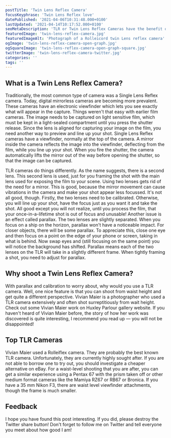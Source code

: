 ```yaml
---
postTitle: 'Twin Lens Reflex Camera'
focusKeyphrase: 'Twin Lens Reflex love'
datePublished: '2021-04-06T10:31:48.000+0100'
lastUpdated: '2021-04-14T10:17:52.000+0100'
seoMetaDescription: 'TLR or Twin Lens Reflex Cameras have the benefit of you being able to hold the camera at waist level to take a picture and get a more engaging camera angle.'
featuredImage: 'twin-lens-reflex-camera.jpg'
featuredImageAlt: 'Photograph of a Rolleicord twin Lens reflex camera'
ogImage: 'twin-lens-reflex-camera-open-graph.jpg'
ogSquareImage: 'twin-lens-reflex-camera-open-graph-square.jpg'
twitterImage: 'twin-lens-reflex-camera-twitter.jpg'
categories: ''
tags: ''
---
```


<script>
  import ExternalLink from '$lib/components/ExternalLink.svelte';
</script>

## What is a Twin Lens Reflex Camera?

Traditionally, the most common type of camera was a Single Lens Reflex camera.
Today, digital mirrorless cameras are becoming more prevalent. These cameras
have an electronic viewfinder which lets you see exactly what will appear in the
capture. Things weren't that easy with earlier film cameras. The image needs to
be captured on light sensitive film, which must be kept in a light-sealed
compartment until you press the shutter release. Since the lens is aligned for
capturing your image on the film, you need another way to preview and line up
your shot. Single Lens Reflex cameras have a viewfinder, normally at the top of
the camera. A mirror inside the camera reflects the image into the viewfinder,
deflecting from the film, while you line up your shot. When you fire the
shutter, the camera automatically lifts the mirror out of the way before opening
the shutter, so that the image can be captured.

TLR cameras do things differently. As the name suggests, there is a second lens.
This second lens is used, just for you framing the shot with the main lens used
for exposing the film to your scene. Using two lenses gets rid of the need for a
mirror. This is good, because the mirror movement can cause vibrations in the
camera and make your shot appear less focussed. It's not all good, though.
Firstly, the two lenses need to be calibrated. Otherwise, you will line up your
shot, have the focus just as you want it and take the shot. All good except you
will not realize, until you process the film, that your once-in-a-lifetime shot
is out of focus and unusable! Another issue is an effect called parallax. The
two lenses are slightly separated. When you focus on a ship on the horizon,
parallax won't have a noticeable impact. For closer objects, there will be some
parallax. To appreciate this, close one eye and then focus on a point on the
edge of your phone or screen, taking in what is behind. Now swap eyes and (still
focusing on the same point) you will notice the background has shifted. Parallax
means each of the two lenses on the TLR will take in a slightly different frame.
When tightly framing a shot, you need to adjust for parallax.

## Why shoot a Twin Lens Reflex Camera?

With parallax and calibration to worry about, why would you use a TLR camera.
Well, one nice feature is that you can shoot from waist height and get quite a
different perspective. Vivian Maier is a photographer who used a TLR camera
extensively and often shot surreptitiously from wait height. Check out some
<ExternalLink ariaLabel="See Vivian Maier work at Huxley-Parlour" href="https://huxleyparlour.com/artists/vivian-maier/">Vivian
Maier work on Huxley Parlour gallery website</ExternalLink>. If you haven't
heard of Vivian Maier before, the story of how her work was discovered is quite
interesting, I recommend you read up &mdash; you will not be disappointed!

## Top TLR Cameras

Vivian Maier used a Rolleiflex camera. They are probably the best known TLR
camera. Unfortunately, they are currently highly sought after. If you are not
able to borrow one to try out, you should investigate a cheaper alternative on
eBay. For a waist-level shooting that you are after, you can get a similar
experience using a Pentax 67 with the prism taken off or other medium format
cameras like the Mamiya RZ67 or RB67 or Bronica. If you have a 35&nbsp;mm Nikon
F3, there are waist level viewfinder attachments, though the frame is much
smaller.

## Feedback

I hope you have found this post interesting. If you did, please destroy the
Twitter share button! Don't forget to follow me on Twitter and tell everyone you
meet about how good I am!
